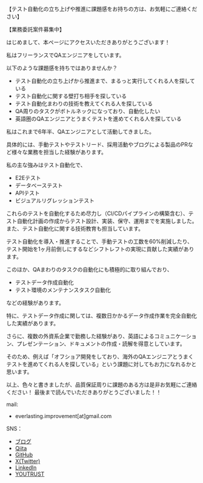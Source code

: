 【テスト自動化の立ち上げや推進に課題感をお持ちの方は、お気軽にご連絡ください】

【業務委託案件募集中】

はじめまして、本ページにアクセスいただきありがとうございます！

私はフリーランスでQAエンジニアをしています。

以下のような課題感を持ちではありませんか？
* テスト自動化の立ち上げから推進まで、まるっと実行してくれる人を探している
* テスト自動化に関する壁打ち相手を探している
* テスト自動化まわりの技術を教えてくれる人を探している
* QA周りのタスクがボトルネックになっており、自動化したい
* 英語圏のQAエンジニアとうまくテストを進めてくれる人を探している

私はこれまで6年半、QAエンジニアとして活動してきました。

具体的には、手動テストやテストリード、採用活動やブログによる製品のPRなど様々な業務を担当した経験があります。

私の主な強みはテスト自動化で、
* E2Eテスト
* データベーステスト
* APIテスト
* ビジュアルリグレッションテスト

これらのテストを自動化するため尽力し（CI/CDパイプラインの構築含む）、テスト自動化計画の作成からテスト設計、実装、保守、運用までを実施しました。また、テスト自動化に関する技術教育も担当しています。

テスト自動化を導入・推進することで、手動テストの工数を60%削減したり、テスト開始を1ヶ月前倒しにするなどシフトレフトの実現に貢献した実績があります。

このほか、QAまわりのタスクの自動化にも積極的に取り組んでおり、
* テストデータ作成自動化
* テスト環境のメンテナンスタスク自動化

などの経験があります。

特に、テストデータ作成に関しては、複数日かかるデータ作成作業を完全自動化した実績があります。

さらに、複数の外資系企業で勤務した経験があり、英語によるコミュニケーション、プレゼンテーション、ドキュメントの作成・読解を得意としています。

そのため、例えば「オフショア開発をしており、海外のQAエンジニアとうまくテストを進めてくれる人を探している」という課題に対してもお力になれるかと思います。

以上、色々と書きましたが、品質保証周りに課題のある方は是非お気軽にご連絡ください！
最後まで読んでいただきありがとうございました！！

mail:
* everlasting.improvement[at]gmail.com

SNS：
* [ブログ](https://better-software-testing.hatenablog.com/)
* [Qiita](https://qiita.com/hideshis)
* [GitHub](https://github.com/everlasting-improvement)
* [X(Twitter)](https://twitter.com/hideshis_qa2)
* [LinkedIn](https://www.linkedin.com/in/hideshi-sakaguchi-ab7b871a3/)
* [YOUTRUST](https://youtrust.jp/users/hideshis)
